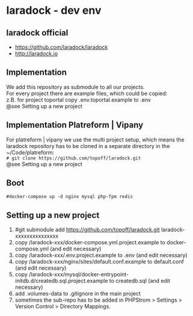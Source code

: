 # laradock - dev env

## laradock official
- https://github.com/laradock/laradock
- http://laradock.io

## Implementation
We add this repository as submodule to all our projects.  
For every project there are example files, which could be copied:  
z.B. for project toportal copy .env.toportal.example to .env  
@see Setting up a new project

## Implementation Platreform | Vipany
For platreform | vipany we use the multi project setup, which means the laradock repository
has to be cloned in a separate directory in the ~/Code/platreform:  
```# git clone https://github.com/topoff/laradock.git```  
@see Setting up a new project

## Boot
```#docker-compose up -d nginx mysql php-fpm redis```

## Setting up a new project
1. #git submodule add https://github.com/topoff/laradock.git laradock-xxxxxxxxxxxxxxx
2. copy /laradock-xxx/docker-compose.yml.project.example to docker-compose.yml (and edit necessary)
3. copy /laradock-xxx/.env.project.example to .env (and edit necessary)
4. copy /laradock-xxx/nginx/sites/default.conf.example to default.conf (and edit necessary)
5. copy /laradock-xxx/mysql/docker-entrypoint-initdb.d/createdb.sql.project.example to createdb.sql (and edit necessary)
6. add .volumes-data to .gitignore in the main project
7. sometimes the sub-repo has to be added in PHPStrom > Settings > Version Control > Directory Mappings.
